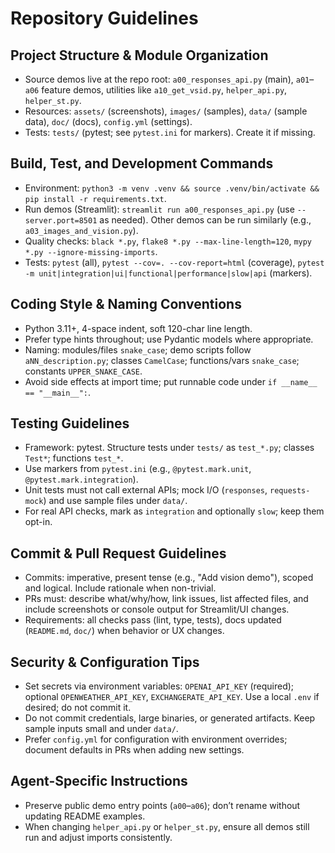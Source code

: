 # Repository Guidelines

## Project Structure & Module Organization
- Source demos live at the repo root: `a00_responses_api.py` (main), `a01`–`a06` feature demos, utilities like `a10_get_vsid.py`, `helper_api.py`, `helper_st.py`.
- Resources: `assets/` (screenshots), `images/` (samples), `data/` (sample data), `doc/` (docs), `config.yml` (settings).
- Tests: `tests/` (pytest; see `pytest.ini` for markers). Create it if missing.

## Build, Test, and Development Commands
- Environment: `python3 -m venv .venv && source .venv/bin/activate && pip install -r requirements.txt`.
- Run demos (Streamlit): `streamlit run a00_responses_api.py` (use `--server.port=8501` as needed). Other demos can be run similarly (e.g., `a03_images_and_vision.py`).
- Quality checks: `black *.py`, `flake8 *.py --max-line-length=120`, `mypy *.py --ignore-missing-imports`.
- Tests: `pytest` (all), `pytest --cov=. --cov-report=html` (coverage), `pytest -m unit|integration|ui|functional|performance|slow|api` (markers).

## Coding Style & Naming Conventions
- Python 3.11+, 4-space indent, soft 120-char line length.
- Prefer type hints throughout; use Pydantic models where appropriate.
- Naming: modules/files `snake_case`; demo scripts follow `aNN_description.py`; classes `CamelCase`; functions/vars `snake_case`; constants `UPPER_SNAKE_CASE`.
- Avoid side effects at import time; put runnable code under `if __name__ == "__main__":`.

## Testing Guidelines
- Framework: pytest. Structure tests under `tests/` as `test_*.py`; classes `Test*`; functions `test_*`.
- Use markers from `pytest.ini` (e.g., `@pytest.mark.unit`, `@pytest.mark.integration`).
- Unit tests must not call external APIs; mock I/O (`responses`, `requests-mock`) and use sample files under `data/`.
- For real API checks, mark as `integration` and optionally `slow`; keep them opt-in.

## Commit & Pull Request Guidelines
- Commits: imperative, present tense (e.g., "Add vision demo"), scoped and logical. Include rationale when non-trivial.
- PRs must: describe what/why/how, link issues, list affected files, and include screenshots or console output for Streamlit/UI changes.
- Requirements: all checks pass (lint, type, tests), docs updated (`README.md`, `doc/`) when behavior or UX changes.

## Security & Configuration Tips
- Set secrets via environment variables: `OPENAI_API_KEY` (required); optional `OPENWEATHER_API_KEY`, `EXCHANGERATE_API_KEY`. Use a local `.env` if desired; do not commit it.
- Do not commit credentials, large binaries, or generated artifacts. Keep sample inputs small and under `data/`.
- Prefer `config.yml` for configuration with environment overrides; document defaults in PRs when adding new settings.

## Agent-Specific Instructions
- Preserve public demo entry points (`a00`–`a06`); don’t rename without updating README examples.
- When changing `helper_api.py` or `helper_st.py`, ensure all demos still run and adjust imports consistently.
